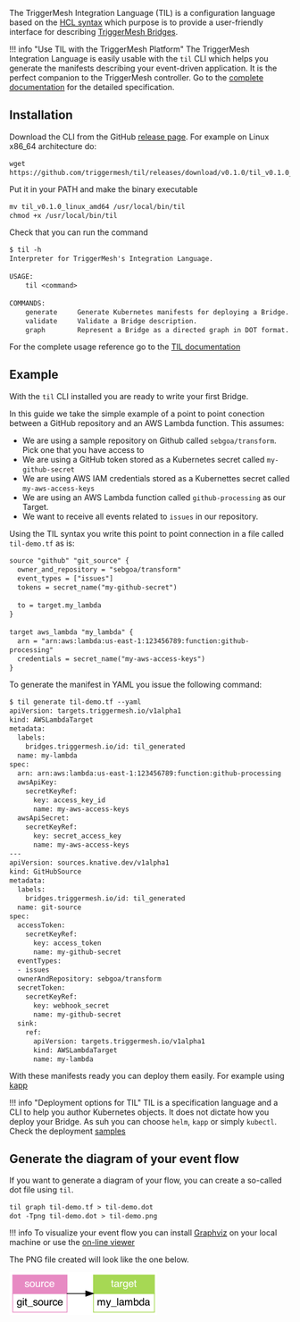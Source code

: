 The TriggerMesh Integration Language (TIL) is a configuration language based on the [HCL syntax](hcl-spec) which purpose is to provide a user-friendly interface for describing [TriggerMesh Bridges]().

!!! info "Use TIL with the TriggerMesh Platform"
    The TriggerMesh Integration Language is easily usable with the `til` CLI which helps you generate the manifests describing your event-driven application. It is the perfect companion to the TriggerMesh controller. Go to the [complete documentation](../til/Introduction.md) for the detailed specification.

## Installation

Download the CLI from the GitHub [release page](https://github.com/triggermesh/til/releases). For example on Linux x86_64 architecture do:

```console
wget https://github.com/triggermesh/til/releases/download/v0.1.0/til_v0.1.0_linux_amd64
```

Put it in your PATH and make the binary executable

```console
mv til_v0.1.0_linux_amd64 /usr/local/bin/til
chmod +x /usr/local/bin/til
```

Check that you can run the command

```console
$ til -h
Interpreter for TriggerMesh's Integration Language.

USAGE:
    til <command>

COMMANDS:
    generate     Generate Kubernetes manifests for deploying a Bridge.
    validate     Validate a Bridge description.
    graph        Represent a Bridge as a directed graph in DOT format.
```

For the complete usage reference go to the [TIL documentation](../til/Introduction.md)

## Example

With the `til` CLI installed you are ready to write your first Bridge.

In this guide we take the simple example of a point to point conection between a GitHub repository and an AWS Lambda function. This assumes:

* We are using a sample repository on Github called `sebgoa/transform`. Pick one that you have access to
* We are using a GitHub token stored as a Kubernetes secret called `my-github-secret`
* We are using AWS IAM credentials stored as a Kubernettes secret called `my-aws-access-keys`
* We are using an AWS Lambda function called `github-processing` as our Target.
* We want to receive all events related to `issues` in our repository.

Using the TIL syntax you write this point to point connection in a file called `til-demo.tf` as is:

```
source "github" "git_source" {
  owner_and_repository = "sebgoa/transform"
  event_types = ["issues"]
  tokens = secret_name("my-github-secret")

  to = target.my_lambda
}

target aws_lambda "my_lambda" {
  arn = "arn:aws:lambda:us-east-1:123456789:function:github-processing"
  credentials = secret_name("my-aws-access-keys")
}
```

To generate the manifest in YAML you issue the following command:

```console
$ til generate til-demo.tf --yaml
apiVersion: targets.triggermesh.io/v1alpha1
kind: AWSLambdaTarget
metadata:
  labels:
    bridges.triggermesh.io/id: til_generated
  name: my-lambda
spec:
  arn: arn:aws:lambda:us-east-1:123456789:function:github-processing
  awsApiKey:
    secretKeyRef:
      key: access_key_id
      name: my-aws-access-keys
  awsApiSecret:
    secretKeyRef:
      key: secret_access_key
      name: my-aws-access-keys
---
apiVersion: sources.knative.dev/v1alpha1
kind: GitHubSource
metadata:
  labels:
    bridges.triggermesh.io/id: til_generated
  name: git-source
spec:
  accessToken:
    secretKeyRef:
      key: access_token
      name: my-github-secret
  eventTypes:
  - issues
  ownerAndRepository: sebgoa/transform
  secretToken:
    secretKeyRef:
      key: webhook_secret
      name: my-github-secret
  sink:
    ref:
      apiVersion: targets.triggermesh.io/v1alpha1
      kind: AWSLambdaTarget
      name: my-lambda
```

With these manifests ready you can deploy them easily. For example using [kapp]()

!!! info "Deployment options for TIL"
    TIL is a specification language and a CLI to help you author Kubernetes objects. It does not dictate how you deploy your Bridge. As suh you can choose `helm`, `kapp` or simply `kubectl`. Check the deployment [samples](../til/Helm.md)

## Generate the diagram of your event flow

If you want to generate a diagram of your flow, you can create a so-called dot file using `til`.

```console
til graph til-demo.tf > til-demo.dot
dot -Tpng til-demo.dot > til-demo.png
```

!!! info
    To visualize your event flow you can install [Graphviz](https://graphviz.org/) on your local machine or use the [on-line viewer](https://dreampuf.github.io/GraphvizOnline)

The PNG file created will look like the one below.

![](../assets/images/til-demo.png)

[tm-brg]: https://www.triggermesh.com/integrations
[hcl-spec]: https://github.com/hashicorp/hcl/blob/main/hclsyntax/spec.md